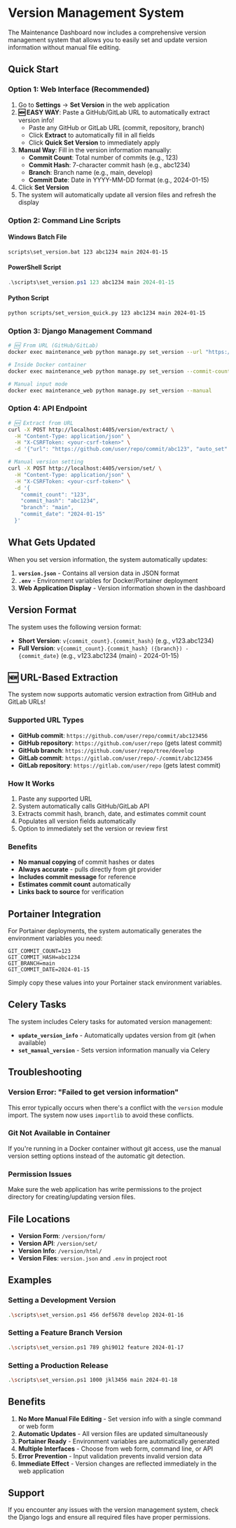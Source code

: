 # Version Management System

The Maintenance Dashboard now includes a comprehensive version management system that allows you to easily set and update version information without manual file editing.

## Quick Start

### Option 1: Web Interface (Recommended)
1. Go to **Settings** → **Set Version** in the web application
2. **🆕 EASY WAY**: Paste a GitHub/GitLab URL to automatically extract version info!
   - Paste any GitHub or GitLab URL (commit, repository, branch)
   - Click **Extract** to automatically fill in all fields
   - Click **Quick Set Version** to immediately apply
3. **Manual Way**: Fill in the version information manually:
   - **Commit Count**: Total number of commits (e.g., 123)
   - **Commit Hash**: 7-character commit hash (e.g., abc1234)
   - **Branch**: Branch name (e.g., main, develop)
   - **Commit Date**: Date in YYYY-MM-DD format (e.g., 2024-01-15)
4. Click **Set Version**
5. The system will automatically update all version files and refresh the display

### Option 2: Command Line Scripts

#### Windows Batch File
```batch
scripts\set_version.bat 123 abc1234 main 2024-01-15
```

#### PowerShell Script
```powershell
.\scripts\set_version.ps1 123 abc1234 main 2024-01-15
```

#### Python Script
```bash
python scripts/set_version_quick.py 123 abc1234 main 2024-01-15
```

### Option 3: Django Management Command
```bash
# 🆕 From URL (GitHub/GitLab)
docker exec maintenance_web python manage.py set_version --url "https://github.com/user/repo/commit/abc123"

# Inside Docker container
docker exec maintenance_web python manage.py set_version --commit-count 123 --commit-hash abc1234 --branch main --commit-date 2024-01-15

# Manual input mode
docker exec maintenance_web python manage.py set_version --manual
```

### Option 4: API Endpoint
```bash
# 🆕 Extract from URL
curl -X POST http://localhost:4405/version/extract/ \
  -H "Content-Type: application/json" \
  -H "X-CSRFToken: <your-csrf-token>" \
  -d '{"url": "https://github.com/user/repo/commit/abc123", "auto_set": true}'

# Manual version setting
curl -X POST http://localhost:4405/version/set/ \
  -H "Content-Type: application/json" \
  -H "X-CSRFToken: <your-csrf-token>" \
  -d '{
    "commit_count": "123",
    "commit_hash": "abc1234",
    "branch": "main",
    "commit_date": "2024-01-15"
  }'
```

## What Gets Updated

When you set version information, the system automatically updates:

1. **`version.json`** - Contains all version data in JSON format
2. **`.env`** - Environment variables for Docker/Portainer deployment
3. **Web Application Display** - Version information shown in the dashboard

## Version Format

The system uses the following version format:
- **Short Version**: `v{commit_count}.{commit_hash}` (e.g., v123.abc1234)
- **Full Version**: `v{commit_count}.{commit_hash} ({branch}) - {commit_date}` (e.g., v123.abc1234 (main) - 2024-01-15)

## 🆕 URL-Based Extraction

The system now supports automatic version extraction from GitHub and GitLab URLs!

### Supported URL Types
- **GitHub commit**: `https://github.com/user/repo/commit/abc123456`
- **GitHub repository**: `https://github.com/user/repo` (gets latest commit)
- **GitHub branch**: `https://github.com/user/repo/tree/develop`
- **GitLab commit**: `https://gitlab.com/user/repo/-/commit/abc123456`
- **GitLab repository**: `https://gitlab.com/user/repo` (gets latest commit)

### How It Works
1. Paste any supported URL
2. System automatically calls GitHub/GitLab API
3. Extracts commit hash, branch, date, and estimates commit count
4. Populates all version fields automatically
5. Option to immediately set the version or review first

### Benefits
- **No manual copying** of commit hashes or dates
- **Always accurate** - pulls directly from git provider
- **Includes commit message** for reference
- **Estimates commit count** automatically
- **Links back to source** for verification

## Portainer Integration

For Portainer deployments, the system automatically generates the environment variables you need:

```env
GIT_COMMIT_COUNT=123
GIT_COMMIT_HASH=abc1234
GIT_BRANCH=main
GIT_COMMIT_DATE=2024-01-15
```

Simply copy these values into your Portainer stack environment variables.

## Celery Tasks

The system includes Celery tasks for automated version management:

- **`update_version_info`** - Automatically updates version from git (when available)
- **`set_manual_version`** - Sets version information manually via Celery

## Troubleshooting

### Version Error: "Failed to get version information"
This error typically occurs when there's a conflict with the `version` module import. The system now uses `importlib` to avoid these conflicts.

### Git Not Available in Container
If you're running in a Docker container without git access, use the manual version setting options instead of the automatic git detection.

### Permission Issues
Make sure the web application has write permissions to the project directory for creating/updating version files.

## File Locations

- **Version Form**: `/version/form/`
- **Version API**: `/version/set/`
- **Version Info**: `/version/html/`
- **Version Files**: `version.json` and `.env` in project root

## Examples

### Setting a Development Version
```bash
.\scripts\set_version.ps1 456 def5678 develop 2024-01-16
```

### Setting a Feature Branch Version
```bash
.\scripts\set_version.ps1 789 ghi9012 feature 2024-01-17
```

### Setting a Production Release
```bash
.\scripts\set_version.ps1 1000 jkl3456 main 2024-01-18
```

## Benefits

1. **No More Manual File Editing** - Set version info with a single command or web form
2. **Automatic Updates** - All version files are updated simultaneously
3. **Portainer Ready** - Environment variables are automatically generated
4. **Multiple Interfaces** - Choose from web form, command line, or API
5. **Error Prevention** - Input validation prevents invalid version data
6. **Immediate Effect** - Version changes are reflected immediately in the web application

## Support

If you encounter any issues with the version management system, check the Django logs and ensure all required files have proper permissions.
